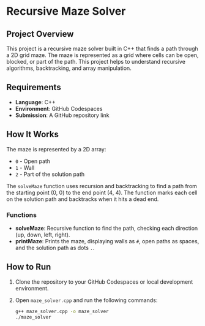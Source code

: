 # Recursive Maze Solver

## Project Overview

This project is a recursive maze solver built in C++ that finds a path through a 2D grid maze. The maze is represented as a grid where cells can be open, blocked, or part of the path. This project helps to understand recursive algorithms, backtracking, and array manipulation.

## Requirements

- **Language**: C++
- **Environment**: GitHub Codespaces
- **Submission**: A GitHub repository link

## How It Works

The maze is represented by a 2D array:
- `0` - Open path
- `1` - Wall
- `2` - Part of the solution path

The `solveMaze` function uses recursion and backtracking to find a path from the starting point (0, 0) to the end point (4, 4). The function marks each cell on the solution path and backtracks when it hits a dead end.

### Functions
- **solveMaze**: Recursive function to find the path, checking each direction (up, down, left, right).
- **printMaze**: Prints the maze, displaying walls as `#`, open paths as spaces, and the solution path as dots `.`.

## How to Run

1. Clone the repository to your GitHub Codespaces or local development environment.
2. Open `maze_solver.cpp` and run the following commands:

   ```bash
   g++ maze_solver.cpp -o maze_solver
   ./maze_solver
